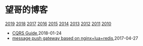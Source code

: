 # 望哥的博客
 [2019](/2019/)
 [2018](/2018/)
 [2017](/2017/)
 [2016](/2016/)
 [2015](/2015/)
 [2014](/2014/)
 [2013](/2013/)
 [2012](/2012/)
 [2011](/2011/)
 [2010](/2010/)

* [CQRS Guide](/2018/2018-01-24-cqrs-guide),2018-01-24
* [message push gateway based on nginx+lua+redis](/2017/2017-04-27-message-push-gateway-based-on-nginx-and-lua-redis),2017-04-27
